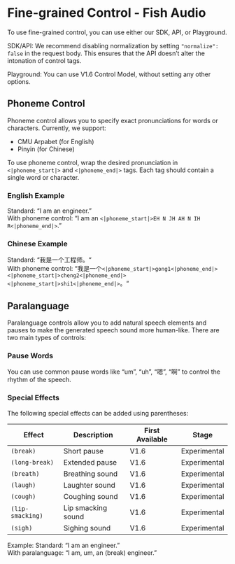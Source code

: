 # Fine-grained Control - Fish Audio

To use fine-grained control, you can use either our SDK, API, or Playground.

SDK/API: We recommend disabling normalization by setting `"normalize": false` in the request body. This ensures that the API doesn’t alter the intonation of control tags.

Playground: You can use V1.6 Control Model, without setting any other options.

## Phoneme Control

Phoneme control allows you to specify exact pronunciations for words or characters. Currently, we support:

*   CMU Arpabet (for English)
*   Pinyin (for Chinese)

To use phoneme control, wrap the desired pronunciation in `<|phoneme_start|>` and `<|phoneme_end|>` tags. Each tag should contain a single word or character.

### English Example

Standard: “I am an engineer.”  
With phoneme control: “I am an `<|phoneme_start|>EH N JH AH N IH R<|phoneme_end|>`.”

### Chinese Example

Standard: “我是一个工程师。“  
With phoneme control: “我是一个`<|phoneme_start|>gong1<|phoneme_end|><|phoneme_start|>cheng2<|phoneme_end|><|phoneme_start|>shi1<|phoneme_end|>`。“

Paralanguage
------------

Paralanguage controls allow you to add natural speech elements and pauses to make the generated speech sound more human-like. There are two main types of controls:

### Pause Words

You can use common pause words like “um”, “uh”, “嗯”, “啊” to control the rhythm of the speech.

### Special Effects

The following special effects can be added using parentheses:

| Effect | Description | First Available | Stage |
| --- | --- | --- | --- |
| `(break)` | Short pause | V1.6 | Experimental |
| `(long-break)` | Extended pause | V1.6 | Experimental |
| `(breath)` | Breathing sound | V1.6 | Experimental |
| `(laugh)` | Laughter sound | V1.6 | Experimental |
| `(cough)` | Coughing sound | V1.6 | Experimental |
| `(lip-smacking)` | Lip smacking sound | V1.6 | Experimental |
| `(sigh)` | Sighing sound | V1.6 | Experimental |

Example: Standard: “I am an engineer.”  
With paralanguage: “I am, um, an (break) engineer.”

